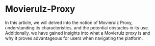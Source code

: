 # Movierulz-Proxy
In this article, we will delved into the notion of Movierulz Proxy, understanding its characteristics, and the potential obstacles in its use. Additionally, we have gained insights into what a Movierulz proxy is and why it proves advantageous for users when navigating the platform.
